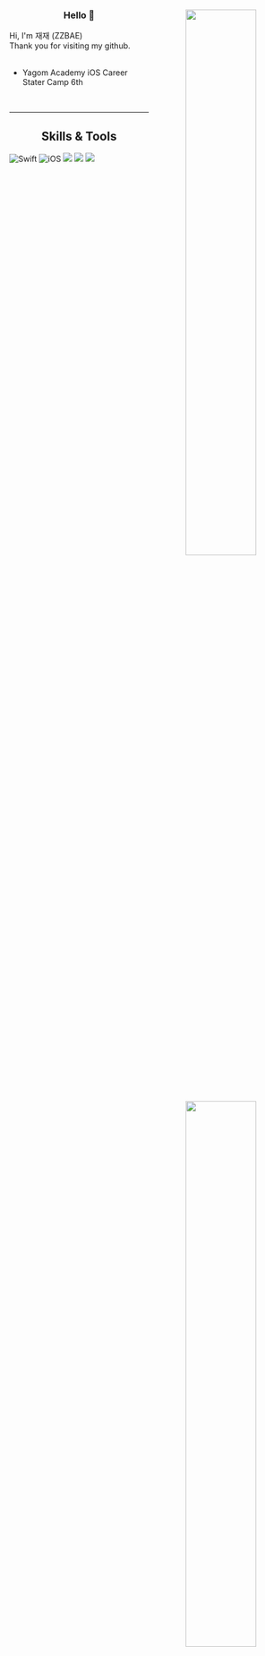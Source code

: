 
<div align="center">
<img align="right" width="50%" src="https://github-readme-stats.vercel.app/api?username=zzbae&show_icons=true&theme=radical"/>

  
### Hello 👋

<div align="left">
Hi, I'm 재재 (ZZBAE) <br>
Thank you for visiting my github. <br>
   <br>
  
- Yagom Academy iOS Career Stater Camp 6th
 <br>
 
</div>
 
---
    
<img align="right" width="50%" src="https://github-readme-stats.vercel.app/api/top-langs/?username=bradheo65&theme=dracula&exclude_repo=Computer-Science-Engineering&layout=compact&langs_count=10"/></a>

## Skills & Tools
<div align="left">

![Swift](https://img.shields.io/badge/Swift-FA7343?style=flat-square&logo=Swift&logoColor=white) 
![iOS](https://img.shields.io/badge/iOS-222222?style=flat-square&logo=Apple&logoColor=white) 
<img src="https://img.shields.io/badge/XCode-147EFB?style=flat-square&logo=xcode&logoColor=white"/>
<img src="https://img.shields.io/badge/GitHub-181717?style=flat-square&logo=github&logoColor=white"/> 
<img src="https://img.shields.io/badge/Git-F05032?style=flat-square&logo=Git&logoColor=white"/>

  <br>
 
</div>
